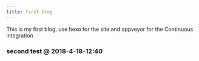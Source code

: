 ```yaml
---
title: first blog
---
```

This is my first blog, use hexo for the site and appveyor for the Continuous integration

### second test @ 2018-4-18-12:40